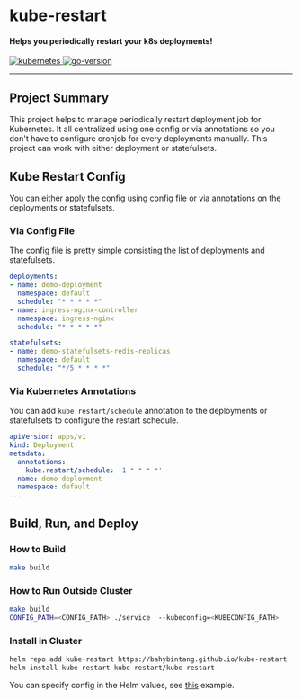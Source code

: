 <h1>kube-restart</h1>

<h4>Helps you periodically restart your k8s deployments!</h4>

<p>
  <a href="https://github.com/kubernetes/kubernetes/releases">
    <img src="https://img.shields.io/badge/Kubernetes-%3E%3D%201.18-brightgreen" alt="kubernetes">
  </a>
  <a href="https://golang.org/doc/go1.18">
    <img src="https://img.shields.io/github/go-mod/go-version/bahybintang/kube-restart?color=blueviolet" alt="go-version">
  </a>
</p>

<div>
<hr>
</div>


## Project Summary

This project helps to manage periodically restart deployment job for Kubernetes. It all centralized using one config or via annotations so you don't have to configure cronjob for every deployments manually. This project can work with either deployment or statefulsets.

## Kube Restart Config

You can either apply the config using config file or via annotations on the deployments or statefulsets.

### Via Config File

The config file is pretty simple consisting the list of deployments and statefulsets.

```yaml
deployments:
- name: demo-deployment
  namespace: default
  schedule: "* * * * *"
- name: ingress-nginx-controller
  namespace: ingress-nginx
  schedule: "* * * * *"

statefulsets:
- name: demo-statefulsets-redis-replicas
  namespace: default
  schedule: "*/5 * * * *"
```

### Via Kubernetes Annotations

You can add `kube.restart/schedule` annotation to the deployments or statefulsets to configure the restart schedule.

```yaml
apiVersion: apps/v1
kind: Deployment
metadata:
  annotations:
    kube.restart/schedule: '1 * * * *'
  name: demo-deployment
  namespace: default
...
```

## Build, Run, and Deploy

### How to Build

```bash
make build
```

### How to Run Outside Cluster

```bash
make build
CONFIG_PATH=<CONFIG_PATH> ./service  --kubeconfig=<KUBECONFIG_PATH>
```

### Install in Cluster

```bash
helm repo add kube-restart https://bahybintang.github.io/kube-restart
helm install kube-restart kube-restart/kube-restart
```

You can specify config in the Helm values, see [this](https://github.com/bahybintang/kube-restart/blob/master/charts/kube-restart/values.yaml) example.
